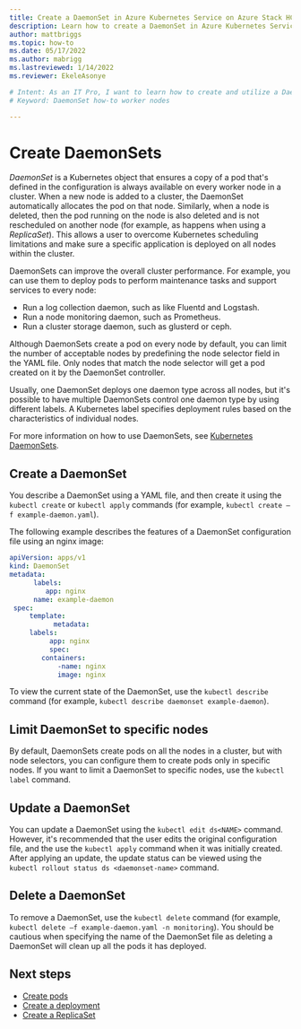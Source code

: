 ```yaml
---
title: Create a DaemonSet in Azure Kubernetes Service on Azure Stack HCI and Windows Server
description: Learn how to create a DaemonSet in Azure Kubernetes Service on Azure Stack HCI.
author: mattbriggs
ms.topic: how-to
ms.date: 05/17/2022
ms.author: mabrigg 
ms.lastreviewed: 1/14/2022
ms.reviewer: EkeleAsonye

# Intent: As an IT Pro, I want to learn how to create and utilize a DaemonSet to help manage my Kubernetes configuration and improve the overall cluster performance.
# Keyword: DaemonSet how-to worker nodes

---
```


# Create DaemonSets

_DaemonSet_ is a Kubernetes object that ensures a copy of a pod that's defined in the configuration is always available on every worker node in a cluster. When a new node is added to a cluster, the DaemonSet automatically allocates the pod on that node. Similarly, when a node is deleted, then the pod running on the node is also deleted and is not rescheduled on another node (for example, as happens when using a _ReplicaSet_). This allows a user to overcome Kubernetes scheduling limitations and make sure a specific application is deployed on all nodes within the cluster.

DaemonSets can improve the overall cluster performance. For example, you can use them to deploy pods to perform maintenance tasks and support services to every node: 

- Run a log collection daemon, such as like Fluentd and Logstash.
- Run a node monitoring daemon, such as Prometheus.
- Run a cluster storage daemon, such as glusterd or ceph.

Although DaemonSets create a pod on every node by default, you can limit the number of acceptable nodes by predefining the node selector field in the YAML file. Only nodes that match the node selector will get a pod created on it by the DaemonSet controller. 

Usually, one DaemonSet deploys one daemon type across all nodes, but it's possible to have multiple DaemonSets control one daemon type by using different labels. A Kubernetes label specifies deployment rules based on the characteristics of individual nodes.

For more information on how to use DaemonSets, see [Kubernetes DaemonSets](https://kubernetes.io/docs/concepts/workloads/controllers/daemonset/).

## Create a DaemonSet

You describe a DaemonSet using a YAML file, and then create it using the `kubectl create` or `kubectl apply` commands (for example, `kubectl create –f example-daemon.yaml`).

The following example describes the features of a DaemonSet configuration file using an nginx image:

```yml
apiVersion: apps/v1  
kind: DaemonSet  
metadata: 
      labels: 
         app: nginx
      name: example-daemon
 spec:  
     template:
           metadata:
   	 labels:
       	  app: nginx
          spec:  
      	containers:  
       	    -name: nginx  
       	    image: nginx
```

To view the current state of the DaemonSet, use the `kubectl describe` command (for example, `kubectl describe daemonset example-daemon`).

## Limit DaemonSet to specific nodes

By default, DaemonSets create pods on all the nodes in a cluster, but with node selectors, you can configure them to create pods only in specific nodes. If you want to limit a DaemonSet to specific nodes, use the `kubectl label` command.

## Update a DaemonSet

You can update a DaemonSet using the `kubectl edit ds<NAME>` command. However, it's recommended that the user edits the original configuration file, and the use the `kubectl apply` command when it was initially created. After applying an update, the update status can be viewed using the `kubectl rollout status ds <daemonset-name>` command.

## Delete a DaemonSet

To remove a DaemonSet, use the `kubectl delete` command (for example, `kubectl delete –f example-daemon.yaml -n monitoring`). You should be cautious when specifying the name of the DaemonSet file as deleting a DaemonSet will clean up all the pods it has deployed.

## Next steps

- [Create pods](create-pods.md)
- [Create a deployment](create-deployments.md)
- [Create a ReplicaSet](create-replicasets.md)